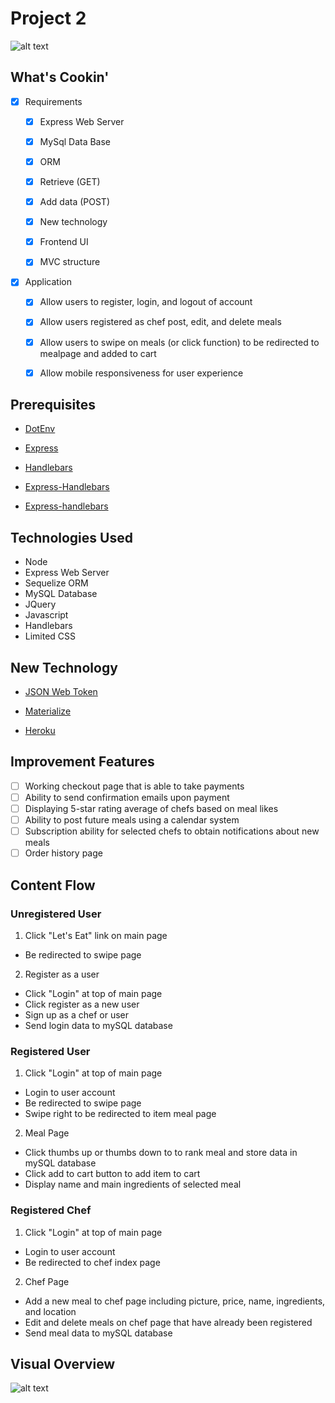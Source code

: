 # Project 2

![alt text](https://github.com/cowankc/whatsCookin/blob/master/public/images/logo.png "Logo")

## What's Cookin'

 - [x] Requirements

     - [x] Express Web Server

     - [X] MySql Data Base
     
     - [x] ORM

     - [x] Retrieve (GET)

     - [x] Add data (POST)

     - [x] New technology

     - [x] Frontend UI

     - [x] MVC structure
      
- [x] Application

     - [x] Allow users to register, login, and logout of account

     - [x] Allow users registered as chef post, edit, and delete meals
     
     - [x] Allow users to swipe on meals (or click function) to be redirected to mealpage and added to cart

     - [x] Allow mobile responsiveness for user experience

## Prerequisites

   - [DotEnv](https://www.npmjs.com/package/dotenv)

   - [Express](https://www.npmjs.com/package/express)

  - [Handlebars](https://www.npmjs.com/package/express-handlebars)

  - [Express-Handlebars](https://www.npmjs.com/package/handlebars)
  
  - [Express-handlebars](https://www.npmjs.com/package/express-handlebars)

## Technologies Used
- Node
- Express Web Server
- Sequelize ORM
- MySQL Database
- JQuery
- Javascript
- Handlebars
- Limited CSS

## New Technology

  - [JSON Web Token](https://jwt.io/)

  - [Materialize](https://materializecss.com/)

  - [Heroku](https://id.heroku.com/)

## Improvement Features

- [ ] Working checkout page that is able to take payments
- [ ] Ability to send confirmation emails upon payment
- [ ] Displaying 5-star rating average of chefs based on meal likes
- [ ] Ability to post future meals using a calendar system
- [ ] Subscription ability for selected chefs to obtain notifications about new meals
- [ ] Order history page

## Content Flow

### Unregistered User
1. Click "Let's Eat" link on main page
- Be redirected to swipe page

2. Register as a user
- Click "Login" at top of main page
- Click register as a new user
- Sign up as a chef or user
- Send login data to mySQL database

### Registered User
1. Click "Login" at top of main page
- Login to user account
- Be redirected to swipe page
- Swipe right to be redirected to item meal page

2. Meal Page
- Click thumbs up or thumbs down to to rank meal and store data in mySQL database
- Click add to cart button to add item to cart
- Display name and main ingredients of selected meal

### Registered Chef
1. Click "Login" at top of main page
- Login to user account
- Be redirected to chef index page

2. Chef Page
- Add a new meal to chef page including picture, price, name, ingredients, and location
- Edit and delete meals on chef page that have already been registered
- Send meal data to mySQL database

## Visual Overview 

![alt text](https://github.com/cowankc/whatsCookin/blob/master/public/images/flow.png "flow")
